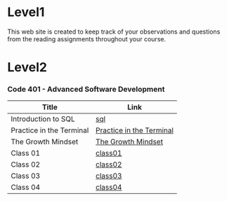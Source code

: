 # Level1
 This web site is created to keep track of your observations and questions from the reading assignments throughout your course.
 
# Level2


 ### Code 401 - Advanced Software Development


| Title        |Link    |
|--------------|-----------|
|Introduction to SQL       | [sql](./sql.md)| 
|Practice in the Terminal  |[Practice in the Terminal](./terminal.md)   |
|The Growth Mindset|[The Growth Mindset](./growthMindset.md)|
|Class 01|[class01](./class1.md)|
|Class 02|[class02](./class2.md)|
|Class 03|[class03](./class3.md)|
|Class 04|[class04](./class4.md)|